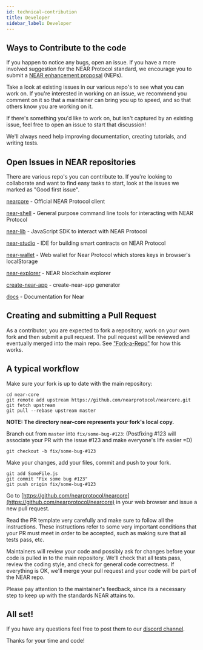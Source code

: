 ```yaml
---
id: technical-contribution
title: Developer
sidebar_label: Developer
---
```


## Ways to Contribute to the code

If you happen to notice any bugs, open an issue. If you have a more involved suggestion for the NEAR Protocol standard, we encourage you to submit a [NEAR enhancement proposal](https://github.com/nearprotocol/NEPs) \(NEPs\).

Take a look at existing issues in our various repo's to see what you can work on. If you're interested in working on an issue, we recommend you comment on it so that a maintainer can bring you up to speed, and so that others know you are working on it.

If there's something you'd like to work on, but isn't captured by an existing issue, feel free to open an issue to start that discussion!

We'll always need help improving documentation, creating tutorials, and writing tests.

## Open Issues in NEAR repositories

There are various repo's you can contribute to. If you're looking to collaborate and want to find easy tasks to start, look at the issues we marked as "Good first issue".

[nearcore](https://github.com/nearprotocol/nearcore/issues) - Official NEAR Protocol client

[near-shell](https://github.com/nearprotocol/near-shell/issues) - General purpose command line tools for interacting with NEAR Protocol

[near-lib](https://github.com/nearprotocol/nearlib/issues) - JavaScript SDK to interact with NEAR Protocol

[near-studio](https://github.com/nearprotocol/NEARStudio/issues) - IDE for building smart contracts on NEAR Protocol

[near-wallet](https://github.com/nearprotocol/near-wallet/issues) - Web wallet for Near Protocol which stores keys in browser's localStorage

[near-explorer](https://github.com/nearprotocol/near-explorer/issues) - NEAR blockchain explorer

[create-near-app](https://github.com/nearprotocol/create-near-app/issues) - create-near-app generator

[docs](https://github.com/nearprotocol/docs/issues) - Documentation for Near

## Creating and submitting a Pull Request

As a contributor, you are expected to fork a repository, work on your own fork and then submit a pull request. The pull request will be reviewed and eventually merged into the main repo. See ["Fork-a-Repo"](https://help.github.com/articles/fork-a-repo/) for how this works.

## A typical workflow

Make sure your fork is up to date with the main repository:

```text
cd near-core
git remote add upstream https://github.com/nearprotocol/nearcore.git
git fetch upstream
git pull --rebase upstream master
```

**NOTE: The directory near-core represents your fork's local copy.**

Branch out from `master` into `fix/some-bug-#123`: \(Postfixing \#123 will associate your PR with the issue \#123 and make everyone's life easier =D\)

```text
git checkout -b fix/some-bug-#123
```

Make your changes, add your files, commit and push to your fork.

```text
git add SomeFile.js
git commit "Fix some bug #123"
git push origin fix/some-bug-#123
```

Go to [https://github.com/nearprotocol/nearcore](https://github.com/nearprotocol/nearcore) in your web browser and issue a new pull request.

Read the PR template very carefully and make sure to follow all the instructions. These instructions refer to some very important conditions that your PR must meet in order to be accepted, such as making sure that all tests pass, etc.

Maintainers will review your code and possibly ask for changes before your code is pulled in to the main repository. We'll check that all tests pass, review the coding style, and check for general code correctness. If everything is OK, we'll merge your pull request and your code will be part of the NEAR repo.

Please pay attention to the maintainer's feedback, since its a necessary step to keep up with the standards NEAR attains to.

## All set!

If you have any questions feel free to post them to our [discord channel](http://near.chat).

Thanks for your time and code!
